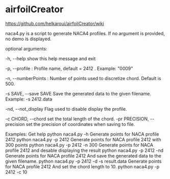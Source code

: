 # airfoilCreator

https://github.com/helkaroui/airfoilCreator/wiki

naca4.py is a script to generate NACA4 profiles. If no argument is provided, no demo is displayed.

optional arguments:

  -h, --help            show this help message and exit

  -p, --profile : Profile name, default = 2412 . Example: "0009"
  
  -n, --numberPoints : Number of points used to discretize chord. Default is 500.
  
  -s SAVE, --save SAVE  Save the generated data to the given filename. Example: -s 2412.data
  
  -nd, --not_display    Flag used to disable display the profile.
  
  -c CHORD, --chord           set the total length of the chord.
  -pr PRECISION, --precision  set the precision of coordinates when saving to file.

Examples:
    Get help
        python naca4.py -h
    Generate points for NACA profile 2412
        python naca4.py -p 2412
    Generate points for NACA profile 2412 with 300 points
        python naca4.py -p 2412 -n 300
    Generate points for NACA profile 2412 and desable displaying the result
        python naca4.py -p 2412 -nd
    Generate points for NACA profile 2412 And save the generated data to the given filename.
        python naca4.py -p 2412 -d -s result.data
    Generate points for NACA profile 2412 And set the chord length to 10.
        python naca4.py -p 2412 -c 10

